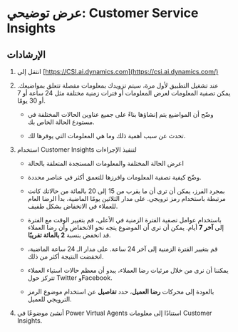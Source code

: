 ﻿---
demo:
    title: 'عرض توضيحي: Customer Service Insights'
    module: 'الوحدة 3: التعرف على أساسيات Dynamics 365 Customer Service'
---

# عرض توضيحي: Customer Service Insights

## الإرشادات

1. انتقل إلى [https://CSI.ai.dynamics.com](https://csi.ai.dynamics.com/) 

2. عند تشغيل التطبيق لأول مرة، سيتم تزويدك بمعلومات مفصلة تتعلق بمواضيعك. يمكن تصفية المعلومات لعرض المعلومات أو فترات زمنية مختلفة مثل 24 ساعة أو 7 أو 30 يومًا. 

	- وضّح أن المواضيع يتم إنشاؤها بناءً على جميع عناوين الحالات المختلفة في مستودع الحالة الخاص بك. 

	- تحدث عن سبب أهمية ذلك وما هي المعلومات التي يوفرها لك. 

3. استخدام Customer Insights لتنفيذ الإجراءات

	- اعرض الحالة المختلفة والمعلومات المستجدة المتعلقة بالحالة

	- وضّح كيفية تصفية المعلومات وافرزها للتعمق أكثر في عناصر محددة. 

	- بمجرد الفرز، يمكن أن ترى أن ما يقرب من 15 إلى 20 بالمائة من حالاتك كانت مرتبطة باستخدام رمز ترويجي. على مدار الثلاثين يومًا الماضية، بدأ الرضا العام للعملاء في الانخفاض بشكل طفيف. 

	- باستخدام عوامل تصفية الفترة الزمنية في الأعلى، قم بتغيير الوقت مع الفترة إلى **آخر 7** أيام. يمكن أن ترى أن الموضوع يتجه نحو الانخفاض وأن رضا العملاء قد انخفض بنسبة **2 بالمائة تقريبًا**. 

	- قم بتغيير الفترة الزمنية إلى آخر 24 ساعة. على مدار الـ 24 ساعة الماضية، انخفضت النتيجة أكثر من ذلك. 

	- يمكننا أن نرى من خلال مرئيات رضا العملاء، يبدو أن معظم حالات استياء العملاء تتركز حول Twitter وFacebook. 

	- بالعودة إلى محركات **رضا العميل**، حدد **تفاصيل** عن استخدام موضوع الرمز الترويجي للعميل. 

4. أنشئ موضوعًا في Power Virtual Agents استنادًا إلى معلومات Customer Insights. 
